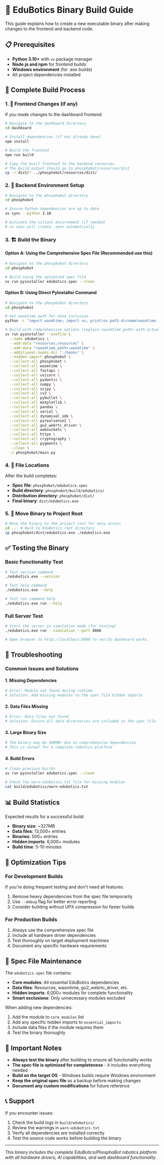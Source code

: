 # 🚀 EduBotics Binary Build Guide

This guide explains how to create a new executable binary after making changes to the frontend and backend code.

## 📋 Prerequisites

- **Python 3.10+** with `uv` package manager
- **Node.js and npm** for frontend builds
- **Windows environment** (for .exe builds)
- All project dependencies installed

## 🔄 Complete Build Process

### 1. 🎨 Frontend Changes (if any)

If you made changes to the dashboard frontend:

```bash
# Navigate to the dashboard directory
cd dashboard

# Install dependencies (if not already done)
npm install

# Build the frontend
npm run build

# Copy the built frontend to the backend resources
# The build output should go to phosphobot/resources/dist
cp -r dist/* ../phosphobot/resources/dist/
```

### 2. 🔧 Backend Environment Setup

```bash
# Navigate to the phosphobot directory
cd phosphobot

# Ensure Python dependencies are up to date
uv sync --python 3.10

# Activate the virtual environment (if needed)
# uv venv will create .venv automatically
```

### 3. 🏗️ Build the Binary

#### Option A: Using the Comprehensive Spec File (Recommended use this)

```bash
# Navigate to the phosphobot directory
cd phosphobot

# Build using the optimized spec file
uv run pyinstaller edubotics.spec --clean
```

#### Option B: Using Direct PyInstaller Command

```bash
# Navigate to the phosphobot directory
cd phosphobot

# Get wasmtime path for data inclusion
python -c "import wasmtime; import os; print(os.path.dirname(wasmtime.__file__))"

# Build with comprehensive options (replace <wasmtime_path> with actual path)
uv run pyinstaller --onefile \
  --name edubotics \
  --add-data "resources;resources" \
  --add-data "<wasmtime_path>;wasmtime" \
  --additional-hooks-dir "./hooks" \
  --hidden-import phosphobot \
  --collect-all phosphobot \
  --collect-all wasmtime \
  --collect-all fastapi \
  --collect-all uvicorn \
  --collect-all pydantic \
  --collect-all numpy \
  --collect-all scipy \
  --collect-all cv2 \
  --collect-all pybullet \
  --collect-all matplotlib \
  --collect-all pandas \
  --collect-all serial \
  --collect-all dynamixel_sdk \
  --collect-all pyrealsense2 \
  --collect-all go2_webrtc_driver \
  --collect-all websockets \
  --collect-all httpx \
  --collect-all cryptography \
  --collect-all pygments \
  --clean \
  -c phosphobot/main.py
```

### 4. 📁 File Locations

After the build completes:

- **Spec file**: `phosphobot/edubotics.spec`
- **Build directory**: `phosphobot/build/edubotics/`
- **Distribution directory**: `phosphobot/dist/`
- **Final binary**: `dist/edubotics.exe`

### 5. 🚀 Move Binary to Project Root

```bash
# Move the binary to the project root for easy access
cd ..  # Back to EduBotics root directory
cp phosphobot/dist/edubotics.exe ./edubotics.exe
```

## ✅ Testing the Binary

### Basic Functionality Test

```bash
# Test version command
./edubotics.exe --version

# Test help command
./edubotics.exe --help

# Test run command help
./edubotics.exe run --help
```

### Full Server Test

```bash
# Start the server in simulation mode (for testing)
./edubotics.exe run --simulation --port 8080

# Open browser to http://localhost:8080 to verify dashboard works
```

## 🔧 Troubleshooting

### Common Issues and Solutions

#### 1. Missing Dependencies
```bash
# Error: Module not found during runtime
# Solution: Add missing modules to the spec file hidden imports
```

#### 2. Data Files Missing
```bash
# Error: Data files not found
# Solution: Ensure all data directories are included in the spec file
```

#### 3. Large Binary Size
```bash
# The binary may be 300MB+ due to comprehensive dependencies
# This is normal for a complete robotics platform
```

#### 4. Build Errors
```bash
# Clean previous builds
uv run pyinstaller edubotics.spec --clean

# Check the warn-edubotics.txt file for missing modules
cat build/edubotics/warn-edubotics.txt
```

## 📊 Build Statistics

Expected results for a successful build:

- **Binary size**: ~327MB
- **Data files**: 13,000+ entries
- **Binaries**: 500+ entries  
- **Hidden imports**: 6,000+ modules
- **Build time**: 5-10 minutes

## 🎯 Optimization Tips

### For Development Builds

If you're doing frequent testing and don't need all features:

1. Remove heavy dependencies from the spec file temporarily
2. Use `--debug` flag for better error reporting
3. Consider building without UPX compression for faster builds

### For Production Builds

1. Always use the comprehensive spec file
2. Include all hardware driver dependencies
3. Test thoroughly on target deployment machines
4. Document any specific hardware requirements

## 📝 Spec File Maintenance

The `edubotics.spec` file contains:

- **Core modules**: All essential EduBotics dependencies
- **Data files**: Resources, wasmtime, go2_webrtc_driver, etc.
- **Hidden imports**: 6,000+ modules for complete functionality
- **Smart exclusions**: Only unnecessary modules excluded

When adding new dependencies:

1. Add the module to `core_modules` list
2. Add any specific hidden imports to `essential_imports`
3. Include data files if the module requires them
4. Test the binary thoroughly

## 🚨 Important Notes

- **Always test the binary** after building to ensure all functionality works
- **The spec file is optimized for completeness** - it includes everything needed
- **Build on the target OS** - Windows builds require Windows environment
- **Keep the original spec file** as a backup before making changes
- **Document any custom modifications** for future reference

## 📞 Support

If you encounter issues:

1. Check the build logs in `build/edubotics/`
2. Review the warnings in `warn-edubotics.txt`
3. Verify all dependencies are installed correctly
4. Test the source code works before building the binary

---

*This binary includes the complete EduBotics/PhosphoBot robotics platform with all hardware drivers, AI capabilities, and web dashboard functionality.*